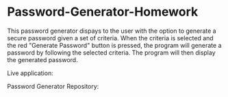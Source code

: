 # Password-Generator-Homework

This password generator dispays to the user with the option to generate a secure password given a set of criteria. When the criteria is selected and the red "Generate Password" button is pressed, the program will generate a password by following the selected criteria. The program will then display the generated password. 


Live application: 

Password Generator Repository: 



